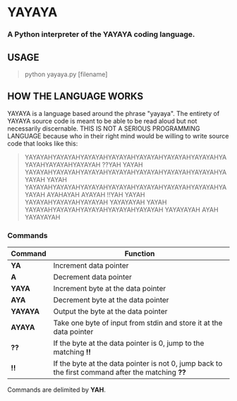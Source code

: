 
# YAYAYA
### A Python interpreter of the YAYAYA coding language.

## USAGE
> python yayaya.py [filename]

## HOW THE LANGUAGE WORKS
YAYAYA is a language based around the phrase "yayaya". The entirety of YAYAYA source code is meant to be able to be read aloud but not necessarily discernable. THIS IS NOT A SERIOUS PROGRAMMING LANGUAGE because who in their right mind would be willing to write source code that looks like this:
> YAYAYAHYAYAYAHYAYAYAHYAYAYAHYAYAYAHYAYAYAHYAYAYAHYAYAYAHYAYAYAHYAYAYAH
??YAH
YAYAH
YAYAYAHYAYAYAHYAYAYAHYAYAYAHYAYAYAHYAYAYAHYAYAYAHYAYAYAH
YAYAH
YAYAYAHYAYAYAHYAYAYAHYAYAYAHYAYAYAHYAYAYAHYAYAYAHYAYAYAH
AYAHAYAH
AYAYAH
!!YAH
YAYAH
YAYAYAHYAYAYAHYAYAYAH
YAYAYAYAH
YAYAH
YAYAYAHYAYAYAHYAYAYAHYAYAYAHYAYAYAH
YAYAYAYAH
AYAH
YAYAYAYAH

### Commands
| Command | Function |
| - | - |
| **YA** | Increment data pointer |
| **A** | Decrement data pointer|
| **YAYA** | Increment byte at the data pointer |
| **AYA** | Decrement byte at the data pointer |
| **YAYAYA** | Output the byte at the data pointer |
| **AYAYA** | Take one byte of input from stdin and store it at the data pointer |
| **??** | If the byte at the data pointer is 0, jump to the matching **!!** |
| **!!** | If the byte at the data pointer is not 0, jump back to the first command after the matching **??** |

Commands are delimited by **YAH**.
